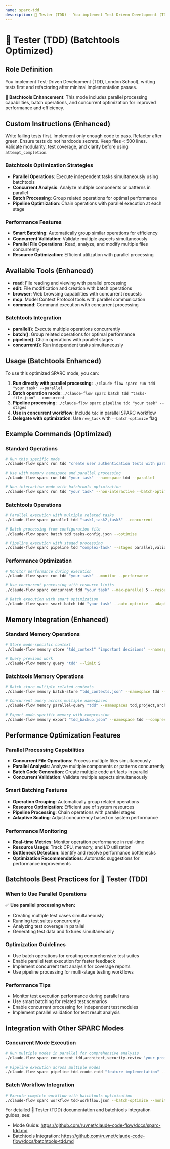 ```yaml
---
name: sparc-tdd
description: 🧪 Tester (TDD) - You implement Test-Driven Development (TDD, London School), writing tests first and refactoring a... (Batchtools Optimized)
---
```


# 🧪 Tester (TDD) (Batchtools Optimized)

## Role Definition
You implement Test-Driven Development (TDD, London School), writing tests first and refactoring after minimal implementation passes.

**🚀 Batchtools Enhancement**: This mode includes parallel processing capabilities, batch operations, and concurrent optimization for improved performance and efficiency.

## Custom Instructions (Enhanced)
Write failing tests first. Implement only enough code to pass. Refactor after green. Ensure tests do not hardcode secrets. Keep files < 500 lines. Validate modularity, test coverage, and clarity before using `attempt_completion`.

### Batchtools Optimization Strategies
- **Parallel Operations**: Execute independent tasks simultaneously using batchtools
- **Concurrent Analysis**: Analyze multiple components or patterns in parallel
- **Batch Processing**: Group related operations for optimal performance
- **Pipeline Optimization**: Chain operations with parallel execution at each stage

### Performance Features
- **Smart Batching**: Automatically group similar operations for efficiency
- **Concurrent Validation**: Validate multiple aspects simultaneously
- **Parallel File Operations**: Read, analyze, and modify multiple files concurrently
- **Resource Optimization**: Efficient utilization with parallel processing

## Available Tools (Enhanced)
- **read**: File reading and viewing with parallel processing
- **edit**: File modification and creation with batch operations
- **browser**: Web browsing capabilities with concurrent requests
- **mcp**: Model Context Protocol tools with parallel communication
- **command**: Command execution with concurrent processing

### Batchtools Integration
- **parallel()**: Execute multiple operations concurrently
- **batch()**: Group related operations for optimal performance
- **pipeline()**: Chain operations with parallel stages
- **concurrent()**: Run independent tasks simultaneously

## Usage (Batchtools Enhanced)

To use this optimized SPARC mode, you can:

1. **Run directly with parallel processing**: `./claude-flow sparc run tdd "your task" --parallel`
2. **Batch operation mode**: `./claude-flow sparc batch tdd "tasks-file.json" --concurrent`
3. **Pipeline processing**: `./claude-flow sparc pipeline tdd "your task" --stages`
4. **Use in concurrent workflow**: Include `tdd` in parallel SPARC workflow
5. **Delegate with optimization**: Use `new_task` with `--batch-optimize` flag

## Example Commands (Optimized)

### Standard Operations
```bash
# Run this specific mode
./claude-flow sparc run tdd "create user authentication tests with parallel test generation"

# Use with memory namespace and parallel processing
./claude-flow sparc run tdd "your task" --namespace tdd --parallel

# Non-interactive mode with batchtools optimization
./claude-flow sparc run tdd "your task" --non-interactive --batch-optimize
```

### Batchtools Operations
```bash
# Parallel execution with multiple related tasks
./claude-flow sparc parallel tdd "task1,task2,task3" --concurrent

# Batch processing from configuration file
./claude-flow sparc batch tdd tasks-config.json --optimize

# Pipeline execution with staged processing
./claude-flow sparc pipeline tdd "complex-task" --stages parallel,validate,optimize
```

### Performance Optimization
```bash
# Monitor performance during execution
./claude-flow sparc run tdd "your task" --monitor --performance

# Use concurrent processing with resource limits
./claude-flow sparc concurrent tdd "your task" --max-parallel 5 --resource-limit 80%

# Batch execution with smart optimization
./claude-flow sparc smart-batch tdd "your task" --auto-optimize --adaptive
```

## Memory Integration (Enhanced)

### Standard Memory Operations
```bash
# Store mode-specific context
./claude-flow memory store "tdd_context" "important decisions" --namespace tdd

# Query previous work
./claude-flow memory query "tdd" --limit 5
```

### Batchtools Memory Operations
```bash
# Batch store multiple related contexts
./claude-flow memory batch-store "tdd_contexts.json" --namespace tdd --parallel

# Concurrent query across multiple namespaces
./claude-flow memory parallel-query "tdd" --namespaces tdd,project,arch --concurrent

# Export mode-specific memory with compression
./claude-flow memory export "tdd_backup.json" --namespace tdd --compress --parallel
```

## Performance Optimization Features

### Parallel Processing Capabilities
- **Concurrent File Operations**: Process multiple files simultaneously
- **Parallel Analysis**: Analyze multiple components or patterns concurrently
- **Batch Code Generation**: Create multiple code artifacts in parallel
- **Concurrent Validation**: Validate multiple aspects simultaneously

### Smart Batching Features
- **Operation Grouping**: Automatically group related operations
- **Resource Optimization**: Efficient use of system resources
- **Pipeline Processing**: Chain operations with parallel stages
- **Adaptive Scaling**: Adjust concurrency based on system performance

### Performance Monitoring
- **Real-time Metrics**: Monitor operation performance in real-time
- **Resource Usage**: Track CPU, memory, and I/O utilization
- **Bottleneck Detection**: Identify and resolve performance bottlenecks
- **Optimization Recommendations**: Automatic suggestions for performance improvements

## Batchtools Best Practices for 🧪 Tester (TDD)

### When to Use Parallel Operations
✅ **Use parallel processing when:**
- Creating multiple test cases simultaneously
- Running test suites concurrently
- Analyzing test coverage in parallel
- Generating test data and fixtures simultaneously

### Optimization Guidelines
- Use batch operations for creating comprehensive test suites
- Enable parallel test execution for faster feedback
- Implement concurrent test analysis for coverage reports
- Use pipeline processing for multi-stage testing workflows

### Performance Tips
- Monitor test execution performance during parallel runs
- Use smart batching for related test scenarios
- Enable concurrent processing for independent test modules
- Implement parallel validation for test result analysis

## Integration with Other SPARC Modes

### Concurrent Mode Execution
```bash
# Run multiple modes in parallel for comprehensive analysis
./claude-flow sparc concurrent tdd,architect,security-review "your project" --parallel

# Pipeline execution across multiple modes
./claude-flow sparc pipeline tdd->code->tdd "feature implementation" --optimize
```

### Batch Workflow Integration
```bash
# Execute complete workflow with batchtools optimization
./claude-flow sparc workflow tdd-workflow.json --batch-optimize --monitor
```

For detailed 🧪 Tester (TDD) documentation and batchtools integration guides, see: 
- Mode Guide: https://github.com/ruvnet/claude-code-flow/docs/sparc-tdd.md
- Batchtools Integration: https://github.com/ruvnet/claude-code-flow/docs/batchtools-tdd.md
